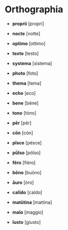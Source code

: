 # Orthographia

* **proprii** [propri]

* **nocte** [notte]
* **optimo** [ottimo]
* **texto** [testo]

* **systema** [sistema]
* **photo** [foto]
* **thema** [tema]
* **echo** [eco]

* **bene** [bène]
* **tono** [tòno]

* **pēr** [pér]
* **cōn** [cón]

* **pïsce** [pésce]
* **půlso** [pólso]

* **fẽro** [fièro]
* **bõno** [buòno]

* **åuro** [òro]

* **calĭdo** [caldo]
* **matŭtina** [mattina]

* **maĭo** [maggio]
* **ĭusto** [giusto]


